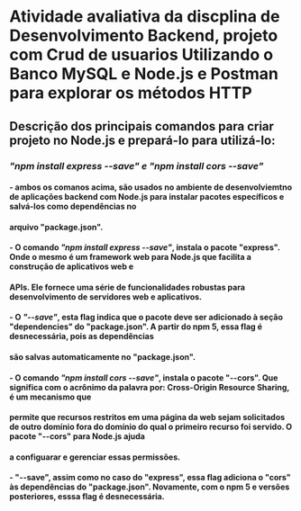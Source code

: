 # Atividade avaliativa da discplina de Desenvolvimento Backend, projeto com Crud de usuarios Utilizando o Banco MySQL e Node.js e Postman para explorar os métodos HTTP

## Descrição dos principais comandos para criar projeto no Node.js e prepará-lo para utilizá-lo:

### ***"npm install express --save" e "npm install cors --save"***
#### - ambos os comanos acima, são usados no ambiente de desenvolviemtno de aplicações backend com Node.js para instalar pacotes específicos e salvá-los como dependências no
####     arquivo "package.json".
#### - O comando ***"npm install express --save"***, instala o pacote "express". Onde o mesmo é um framework web para Node.js que facilita a construção de aplicativos web e 
####   APIs. Ele fornece uma série de funcionalidades robustas para desenvolvimento de servidores web e aplicativos. 
#### - O ***"--save"***, esta flag indica que o pacote deve ser adicionado à seção "dependencies" do "package.json". A partir do npm 5, essa flag é desnecessária, pois as dependências 
####   são salvas automaticamente no "package.json".

#### - O comando ***"npm install cors --save"***, instala o pacote "--cors". Que significa com o acrônimo da palavra por: Cross-Origin Resource Sharing, é um mecanismo que
####   permite que recursos restritos em uma página da web sejam solicitados de outro domínio fora do domínio do qual o primeiro recurso foi servido. O pacote "--cors" para Node.js ajuda 
####   a configuarar e gerenciar essas permissões.
#### - "--save", assim como no caso do "express", essa flag adiciona o "cors" às dependências do "package.json". Novamente, com o npm 5 e versões posteriores, esssa flag é desnecessária.
